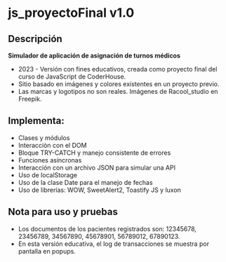 # js_proyectoFinal v1.0

## Descripción

**Simulador de aplicación de asignación de turnos médicos**

- 2023 - Versión con fines educativos, creada como proyecto final del curso de JavaScript de CoderHouse.
- Sitio basado en imágenes y colores existentes en un proyecto previo.
- Las marcas y logotipos no son reales. Imágenes de Racool_studio en Freepik.

## Implementa:

- Clases y módulos
- Interacciòn con el DOM
- Bloque TRY-CATCH y manejo consistente de errores
- Funciones asíncronas
- Interacción con un archivo JSON para simular una API
- Uso de localStorage
- Uso de la clase Date para el manejo de fechas
- Uso de librerías: WOW, SweetAlert2, Toastify JS y luxon

## Nota para uso y pruebas

- Los documentos de los pacientes registrados son: 12345678, 23456789, 34567890, 45678901, 56789012, 67890123.
- En esta versión educativa, el log de transacciones se muestra por pantalla en popups.
